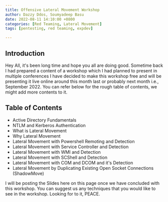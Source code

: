 ```yaml
---
title: Offensive Lateral Movement Workshop
author: Dazzy Ddos, Soumyadeep Basu
date: 2022-08-11 14:10:00 +0800
categories: [Red Teaming, Lateral Movement]
tags: [pentesting, red teaming, expdev]

---
```


## Introduction

Hey All, it's been long time and hope you all are doing good. Sometime back I had prepared a content of a workshop which I had planned to present in multiple conferences I have decided to make this workshop free and will be presenting it live online around this month last or probably next month i.e., September 2022. You can refer below for the rough table of contents, we might add more contents to it.

## Table of Contents

- Active Directory Fundamentals
- NTLM and Kerberos Authentication
- What is Lateral Movement
- Why Lateral Movement
- Lateral Movement with Powershell Remoting and Detection
- Lateral Movement with Service Controller and Detection
- Lateral Movement with WMI and Detection
- Lateral Movement with SCShell and Detection
- Lateral Movement with COM and DCOM and it's Detection
- Lateral Movement by Duplicating Existing Open Socket Connections (ShadowMove)


I will be posting the Slides here on this page once we have concluded with this workshop. You can suggest us any techniques that you would like to see in the workshop. Looking for to it, PEACE.
